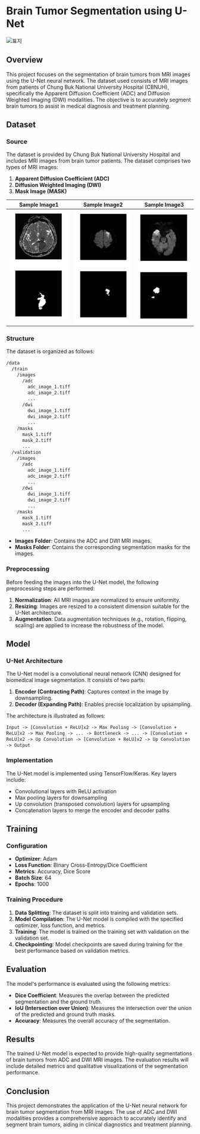 # Brain Tumor Segmentation using U-Net
![표지](https://i.namu.wiki/i/Ks820Gkfip4fs4Xs-z1v3p8QPTW-B6ZskH80CZeEjdpQsj_rNfb67sMMaxOIB-V8-uUesbMSgkpC1Kc0iZbpZA.svg)

## Overview

This project focuses on the segmentation of brain tumors from MRI images using the U-Net neural network. The dataset used consists of MRI images from patients of Chung Buk National University Hospital (CBNUH), specifically the Apparent Diffusion Coefficient (ADC) and Diffusion Weighted Imaging (DWI) modalities. The objective is to accurately segment brain tumors to assist in medical diagnosis and treatment planning.

## Dataset

### Source
The dataset is provided by Chung Buk National University Hospital and includes MRI images from brain tumor patients. The dataset comprises two types of MRI images:
1. **Apparent Diffusion Coefficient (ADC)**
2. **Diffusion Weighted Imaging (DWI)**
3. **Mask Image (MASK)**
   
| Sample Image1                                                                 | Sample Image2                                                                  | Sample Image3                                                                 |
|-------------------------------------------------------------------------------|-------------------------------------------------------------------------------|-------------------------------------------------------------------------------|
| ![sample1 Image](https://github.com/KeonhoChu/BrainTumor_CBNUH/blob/main/sample_1.png?raw=true) | ![sample2 image](https://github.com/KeonhoChu/BrainTumor_CBNUH/blob/main/sample_2.png?raw=true) | ![sample3 image](https://github.com/KeonhoChu/BrainTumor_CBNUH/blob/main/sample_3.png?raw=true) |

### Structure
The dataset is organized as follows:
```
/data
  /train
    /images
      /adc
        adc_image_1.tiff
        adc_image_2.tiff
        ...
      /dwi
        dwi_image_1.tiff
        dwi_image_2.tiff
        ...
    /masks
      mask_1.tiff
      mask_2.tiff
      ...
  /validation
    /images
      /adc
        adc_image_1.tiff
        adc_image_2.tiff
        ...
      /dwi
        dwi_image_1.tiff
        dwi_image_2.tiff
        ...
    /masks
      mask_1.tiff
      mask_2.tiff
      ...
```
- **Images Folder**: Contains the ADC and DWI MRI images.
- **Masks Folder**: Contains the corresponding segmentation masks for the images.

### Preprocessing
Before feeding the images into the U-Net model, the following preprocessing steps are performed:
1. **Normalization**: All MRI images are normalized to ensure uniformity.
2. **Resizing**: Images are resized to a consistent dimension suitable for the U-Net architecture.
3. **Augmentation**: Data augmentation techniques (e.g., rotation, flipping, scaling) are applied to increase the robustness of the model.

## Model

### U-Net Architecture
The U-Net model is a convolutional neural network (CNN) designed for biomedical image segmentation. It consists of two parts:
1. **Encoder (Contracting Path)**: Captures context in the image by downsampling.
2. **Decoder (Expanding Path)**: Enables precise localization by upsampling.

The architecture is illustrated as follows:

```
Input -> [Convolution + ReLU]x2 -> Max Pooling -> [Convolution + ReLU]x2 -> Max Pooling -> ... -> Bottleneck -> ... -> [Convolution + ReLU]x2 -> Up Convolution -> [Convolution + ReLU]x2 -> Up Convolution -> Output
```

### Implementation
The U-Net model is implemented using TensorFlow/Keras. Key layers include:
- Convolutional layers with ReLU activation
- Max pooling layers for downsampling
- Up convolution (transposed convolution) layers for upsampling
- Concatenation layers to merge the encoder and decoder paths

## Training

### Configuration
- **Optimizer**: Adam
- **Loss Function**: Binary Cross-Entropy/Dice Coefficient
- **Metrics**: Accuracy, Dice Score
- **Batch Size**: 64
- **Epochs**: 1000

### Training Procedure
1. **Data Splitting**: The dataset is split into training and validation sets.
2. **Model Compilation**: The U-Net model is compiled with the specified optimizer, loss function, and metrics.
3. **Training**: The model is trained on the training set with validation on the validation set.
4. **Checkpointing**: Model checkpoints are saved during training for the best performance based on validation metrics.

## Evaluation

The model's performance is evaluated using the following metrics:
- **Dice Coefficient**: Measures the overlap between the predicted segmentation and the ground truth.
- **IoU (Intersection over Union)**: Measures the intersection over the union of the predicted and ground truth masks.
- **Accuracy**: Measures the overall accuracy of the segmentation.

## Results

The trained U-Net model is expected to provide high-quality segmentations of brain tumors from ADC and DWI MRI images. The evaluation results will include detailed metrics and qualitative visualizations of the segmentation performance.


## Conclusion

This project demonstrates the application of the U-Net neural network for brain tumor segmentation from MRI images. The use of ADC and DWI modalities provides a comprehensive approach to accurately identify and segment brain tumors, aiding in clinical diagnostics and treatment planning.

